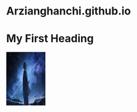 # Arzianghanchi.github.io
<!DOCTYPE html>
<html>
<body>

<h1>My First Heading</h1>

<img src="alone-anime-boy-scenery-wallpaper-1920x1080_48.jpg" alt="Scene" width="104" height="142">
</body>
</html>
